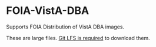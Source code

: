# FOIA-VistA-DBA

Supports FOIA Distribution of VistA DBA images.

These are large files. [Git LFS is required](https://help.github.com/en/articles/collaboration-with-git-large-file-storage) to download them.
